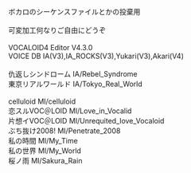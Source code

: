 ボカロのシーケンスファイルとかの投棄用<br>
<br>
可変加工何なりご自由にどうぞ<br>
<br>
VOCALOID4 Editor V4.3.0<br>
VOICE DB IA(V3),IA_ROCKS(V3),Yukari(V3),Akari(V4)<br>
<br>
仇返しシンドローム	IA/Rebel_Syndrome<br>
東京リアルワールド	IA/Tokyo_Real_World<br>
<br>
celluloid		MI/celluloid<br>
恋スルVOC＠LOID	MI/Love_in_Vocalid<br>
片想イVOC＠LOID	MI/Unrequited_love_Vocaloid<br>
ぶち抜け2008!		MI/Penetrate_2008<br>
私の時間			MI/My_Time<br>
私の世界			MI/My_World<br>
桜ノ雨			MI/Sakura_Rain<br>

